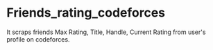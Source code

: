 # Friends_rating_codeforces

It scraps friends Max Rating, Title, Handle, Current Rating from user's profile on codeforces.